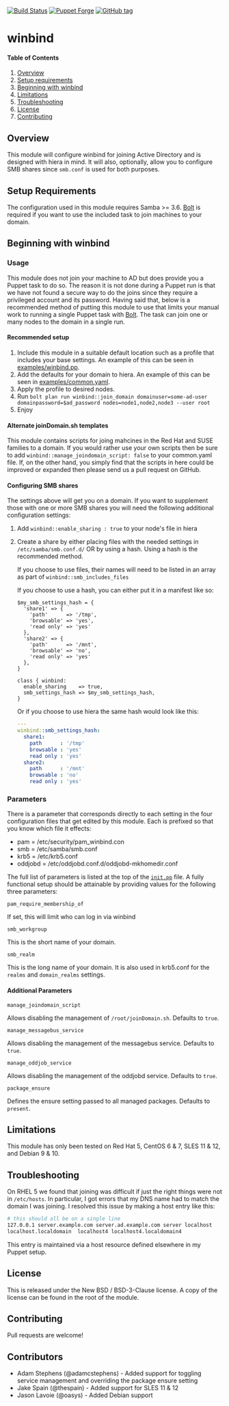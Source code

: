 [![Build Status][travis-img-master]][travis-ci]
[![Puppet Forge][pf-img]][pf-link]
[![GitHub tag][gh-tag-img]][gh-link]

# winbind

#### Table of Contents

1. [Overview](#overview)
2. [Setup requirements](#setup-requirements)
3. [Beginning with winbind](#beginning-with-winbind)
4. [Limitations](#limitations)
5. [Troubleshooting](#troubleshooting)
6. [License](#license)
7. [Contributing](#contributing)


## Overview

This module will configure winbind for joining Active Directory and is designed
with hiera in mind. It will also, optionally, allow you to configure SMB shares
since `smb.conf` is used for both purposes.


## Setup Requirements

The configuration used in this module requires Samba >= 3.6.
[Bolt][bolt] is required if you want to use the
included task to join machines to your domain.


## Beginning with winbind

### Usage

This module does not join your machine to AD but does provide you a Puppet task
to do so. The reason it is not done during a Puppet run is that we have not
found a secure way to do the joins since they require a privileged account and
its password. Having said that, below is a recommended method of putting this
module to use that limits your manual work to running a single Puppet task with
[Bolt][bolt]. The task can join one or many nodes to the domain in a single run.

#### Recommended setup

1. Include this module in a suitable default location such as a profile that
  includes your base settings. An example of this can be seen in
  [examples/winbind.pp](examples/winbind.pp).
2. Add the defaults for your domain to hiera. An example of this can be
  seen in [examples/common.yaml](examples/common.yaml).
3. Apply the profile to desired nodes.
4. Run `bolt plan run winbind::join_domain domainuser=some-ad-user domainpassword=$ad_password nodes=node1,node2,node3 --user root`
5. Enjoy


#### Alternate joinDomain.sh templates

This module contains scripts for joing mahcines in the Red Hat and SUSE families
to a domain. If you would rather use your own scripts then be sure to add
`winbind::manage_joindomain_script: false` to your common.yaml file. If, on the
other hand, you simply find that the scripts in here could be improved or
expanded then please send us a pull request on GitHub.

#### Configuring SMB shares

The settings above will get you on a domain. If you want to supplement those
with one or more SMB shares you will need the following additional configuration
settings:

1. Add `winbind::enable_sharing : true` to your node's file in hiera
2. Create a share by either placing files with the needed settings in
   `/etc/samba/smb.conf.d/` OR by using a hash. Using a hash is the recommended
   method.

   If you choose to use files, their names will need to be listed in an array
   as part of `winbind::smb_includes_files`

   If you choose to use a hash, you can either put it in a manifest like so:

   ```puppet
   $my_smb_settings_hash = {
     'share1' => {
       'path'      => '/tmp',
       'browsable' => 'yes',
       'read only' => 'yes'
     },
     'share2' => {
       'path'      => '/mnt',
       'browsable' => 'no',
       'read only' => 'yes'
     },
   }

   class { winbind:
     enable_sharing    => true,
     smb_settings_hash => $my_smb_settings_hash,
   }
   ```

   Or if you choose to use hiera the same hash would look like this:

   ```yaml
   ---
   winbind::smb_settings_hash:
     share1:
       path      : '/tmp'
       browsable : 'yes'
       read only : 'yes'
     share2:
       path      : '/mnt'
       browsable : 'no'
       read only : 'yes'
   ```

### Parameters

There is a parameter that corresponds directly to each setting in the four
configuration files that get edited by this module. Each is prefixed
so that you know which file it effects:

* pam     = /etc/security/pam_winbind.con
* smb     = /etc/samba/smb.conf
* krb5    = /etc/krb5.conf
* oddjobd = /etc/oddjobd.conf.d/oddjobd-mkhomedir.conf

The full list of parameters is listed at the top of the [`init.pp`][init.pp] file.
A fully functional setup should be attainable by providing values for the
following three parameters:

`pam_require_membership_of`

If set, this will limit who can log in via winbind

`smb_workgroup`

This is the short name of your domain.

`smb_realm`

This is the long name of your domain. It is also used in krb5.conf for the
`realms` and `domain_realms` settings.

#### Additional Parameters

`manage_joindomain_script`

Allows disabling the management of `/root/joinDomain.sh`. Defaults to `true`.

`manage_messagebus_service`

Allows disabling the management of the messagebus service. Defaults to `true`.

`manage_oddjob_service`

Allows disabling the management of the oddjobd service. Defaults to `true`.

`package_ensure`

Defines the ensure setting passed to all managed packages. Defaults to `present`.


## Limitations

This module has only been tested on Red Hat 5, CentOS 6 & 7, SLES 11 & 12, and Debian 9 & 10.


## Troubleshooting

On RHEL 5 we found that joining was difficult if just the right things were not
in `/etc/hosts`. In particular, I got errors that my DNS name had to match the
domain I was joining. I resolved this issue by making a host entry like this:

```bash
# this should all be on a single line
127.0.0.1 server.example.com server.ad.example.com server localhost
localhost.localdomain  localhost4 localhost4.localdomain4

```

This entry is maintained via a host resource defined elsewhere in my Puppet setup.


## License

This is released under the New BSD / BSD-3-Clause license. A copy of the license
can be found in the root of the module.


## Contributing

Pull requests are welcome!


## Contributors

* Adam Stephens (@adamcstephens) - Added support for toggling service management
  and overriding the package ensure setting
* Jake Spain (@thespain) - Added support for SLES 11 & 12
* Jason Lavoie (@oasys) - Added Debian support


[bolt]: https://github.com/puppetlabs/bolt
[gh-tag-img]: https://img.shields.io/github/tag/genebean/genebean-winbind.svg
[gh-link]: https://github.com/genebean/genebean-winbind
[init.pp]: https://github.com/genebean/genebean-winbind/blob/master/manifests/init.pp
[pf-img]: https://img.shields.io/puppetforge/v/genebean/winbind.svg
[pf-link]: https://forge.puppetlabs.com/genebean/winbind
[travis-ci]: https://travis-ci.org/genebean/genebean-winbind
[travis-img-master]: https://img.shields.io/travis/genebean/genebean-winbind/master.svg
